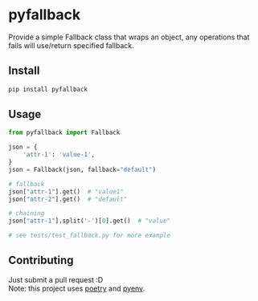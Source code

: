 # pyfallback
Provide a simple Fallback class that wraps an object, any operations that fails will use/return specified fallback.

## Install
```bash
pip install pyfallback
```

## Usage

```python
from pyfallback import Fallback

json = {
    'attr-1': 'value-1',
}
json = Fallback(json, fallback="default")

# fallback
json["attr-1"].get()  # "value1"
json["attr-2"].get()  # "default"

# chaining
json["attr-1"].split('-')[0].get()  # "value"

# see tests/test_fallback.py for more example 
```

## Contributing
Just submit a pull request :D <br />
Note: this project uses [poetry](https://github.com/python-poetry/poetry) and [pyenv](https://github.com/pyenv/pyenv).
